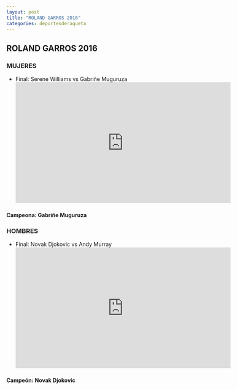 ```yaml
---
layout: post
title: "ROLAND GARROS 2016"
categories: deportesderaqueta
---
```


## ROLAND GARROS 2016

### MUJERES

- Final: Serene Williams vs Gabriñe Muguruza <iframe width="560" height="315" src="https://www.youtube.com/embed/aqBAR58XcZk" frameborder="0" allow="accelerometer; autoplay; encrypted-media; gyroscope; picture-in-picture" allowfullscreen></iframe>

#### Campeona: Gabriñe Muguruza

### HOMBRES

- Final: Novak Djokovic vs Andy Murray <iframe width="560" height="315" src="https://www.youtube.com/embed/tJ7MBFs31Bo" frameborder="0" allow="accelerometer; autoplay; encrypted-media; gyroscope; picture-in-picture" allowfullscreen></iframe>

#### Campeón: Novak Djokovic
